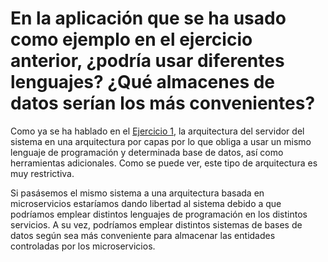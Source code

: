 # En la aplicación que se ha usado como ejemplo en el ejercicio anterior, ¿podría usar diferentes lenguajes? ¿Qué almacenes de datos serían los más convenientes?

Como ya se ha hablado en el [Ejercicio 1](Ejercicio1.md), la arquitectura del servidor del sistema en una arquitectura por capas por lo que obliga a usar un mismo lenguaje de programación y determinada base de datos, así como herramientas adicionales. Como se puede ver, este tipo de arquitectura es muy restrictiva.

Si pasásemos el mismo sistema a una arquitectura basada en microservicios estaríamos dando libertad al sistema debido a que podríamos emplear distintos lenguajes de programación en los distintos servicios. A su vez, podríamos emplear distintos sistemas de bases de datos según sea más conveniente para almacenar las entidades controladas por los microservicios.